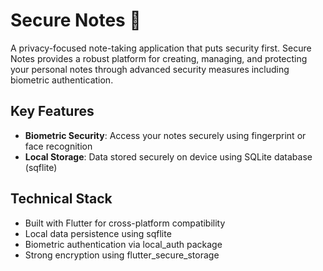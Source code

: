 # Secure Notes 🔐

A privacy-focused note-taking application that puts security first. Secure Notes provides a robust platform for creating, managing, and protecting your personal notes through advanced security measures including biometric authentication.

## Key Features

- **Biometric Security**: Access your notes securely using fingerprint or face recognition
- **Local Storage**: Data stored securely on device using SQLite database (sqflite)

## Technical Stack

- Built with Flutter for cross-platform compatibility
- Local data persistence using sqflite
- Biometric authentication via local_auth package
- Strong encryption using flutter_secure_storage
